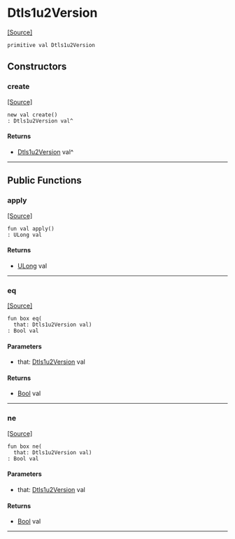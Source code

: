 # Dtls1u2Version
<span class="source-link">[[Source]](src/net-ssl/ssl_versions.md#L9)</span>
```pony
primitive val Dtls1u2Version
```

## Constructors

### create
<span class="source-link">[[Source]](src/net-ssl/ssl_versions.md#L9)</span>


```pony
new val create()
: Dtls1u2Version val^
```

#### Returns

* [Dtls1u2Version](net-ssl-Dtls1u2Version.md) val^

---

## Public Functions

### apply
<span class="source-link">[[Source]](src/net-ssl/ssl_versions.md#L9)</span>


```pony
fun val apply()
: ULong val
```

#### Returns

* [ULong](builtin-ULong.md) val

---

### eq
<span class="source-link">[[Source]](src/net-ssl/ssl_versions.md#L9)</span>


```pony
fun box eq(
  that: Dtls1u2Version val)
: Bool val
```
#### Parameters

*   that: [Dtls1u2Version](net-ssl-Dtls1u2Version.md) val

#### Returns

* [Bool](builtin-Bool.md) val

---

### ne
<span class="source-link">[[Source]](src/net-ssl/ssl_versions.md#L9)</span>


```pony
fun box ne(
  that: Dtls1u2Version val)
: Bool val
```
#### Parameters

*   that: [Dtls1u2Version](net-ssl-Dtls1u2Version.md) val

#### Returns

* [Bool](builtin-Bool.md) val

---

